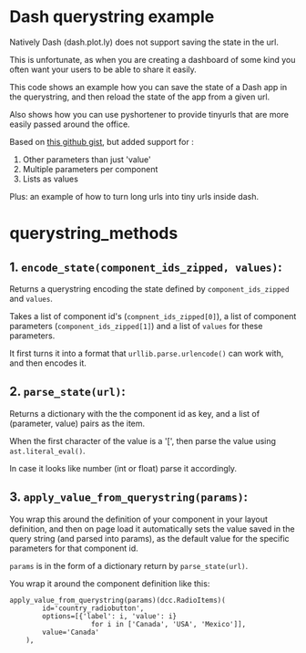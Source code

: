 # Dash querystring example

Natively Dash (dash.plot.ly) does not support saving the state in the url.

This is unfortunate, as when you are creating a dashboard of some kind you
often want your users to be able to share it easily.

This code shows an example how you can save the state of a Dash app in
the querystring, and then reload the state of the app from a given url.

Also shows how you can use pyshortener to provide tinyurls that are more
easily passed around the office.

Based on [this github gist](https://gist.github.com/jtpio/1aeb0d850dcd537a5b244bcf5aeaa75b),
but added support for :

1. Other parameters than just 'value'
2. Multiple parameters per component
3. Lists as values

Plus: an example of how to turn long urls into tiny urls inside dash.

# querystring_methods
## 1. `encode_state(component_ids_zipped, values)`:

Returns a querystring encoding the state defined by `component_ids_zipped`
and `values`.

Takes a list of component id's (`compnent_ids_zipped[0]`), a list of component
parameters (`component_ids_zipped[1]`) and a list of `values` for these
parameters.

It first turns it into a format that `urllib.parse.urlencode()` can work with,
and then encodes it.

## 2. `parse_state(url)`:

Returns a dictionary with the the component id as key, and a list of
(parameter, value) pairs as the item.

When the first character of the value is a '[', then parse the value using
`ast.literal_eval()`.

In case it looks like  number (int or float) parse it accordingly.

## 3. `apply_value_from_querystring(params)`:

You wrap this around the definition of your component in your layout definition,
and then on page load it automatically sets the value saved in the query string
(and parsed into params), as the default value for the specific parameters for
that component id.

`params` is in the form of a dictionary return by `parse_state(url)`.

You wrap it around the component definition like this:

```
apply_value_from_querystring(params)(dcc.RadioItems)(
        id='country_radiobutton',
        options=[{'label': i, 'value': i}
                    for i in ['Canada', 'USA', 'Mexico']],
        value='Canada'
    ),
```
